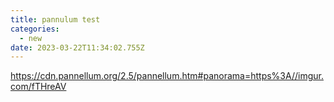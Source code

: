 ```yaml
---
title: pannulum test
categories:
  - new
date: 2023-03-22T11:34:02.755Z
---
```

https://cdn.pannellum.org/2.5/pannellum.htm#panorama=https%3A//imgur.com/fTHreAV